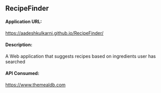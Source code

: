<h2>RecipeFinder</h2>

<h4>Application URL:</h4>
<a href="https://aadeshkulkarni.github.io/RecipeFinder/">https://aadeshkulkarni.github.io/RecipeFinder/</a>

<h4>Description:</h4>
<p>A Web application that suggests recipes based on ingredients user has searched</p>

<h4>API Consumed:</h4>
<a href="https://www.themealdb.com">https://www.themealdb.com</a>
